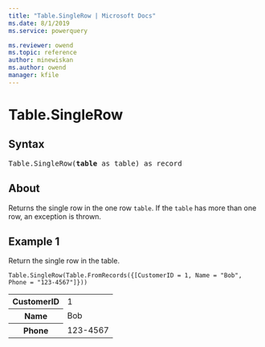```yaml
---
title: "Table.SingleRow | Microsoft Docs"
ms.date: 8/1/2019
ms.service: powerquery

ms.reviewer: owend
ms.topic: reference
author: minewiskan
ms.author: owend
manager: kfile
---
```

# Table.SingleRow

## Syntax

<pre>
Table.SingleRow(<b>table</b> as table) as record  
</pre> 
  
## About  
Returns the single row in the one row `table`. If the `table` has more than one row, an exception is thrown.

## Example 1
Return the single row in the table.

```powerquery-m
Table.SingleRow(Table.FromRecords({[CustomerID = 1, Name = "Bob", Phone = "123-4567"]}))
```

<table> <tr> <th>CustomerID</th> <td>1</td> </tr> <tr> <th>Name</th> <td>Bob</td> </tr> <tr> <th>Phone</th> <td>123-4567</td> </tr> </table>
